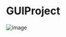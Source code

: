 # GUIProject
![image](https://user-images.githubusercontent.com/122337370/235588823-0487dd83-7799-4332-afcd-358813662e9f.png)
